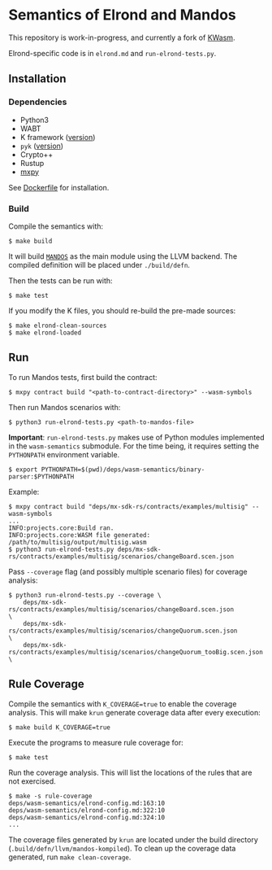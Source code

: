Semantics of Elrond and Mandos
==============================

This repository is work-in-progress, and currently a fork of [KWasm](https://github.com/kframework/wasm-semantics).

Elrond-specific code is in `elrond.md` and `run-elrond-tests.py`.

## Installation

### Dependencies

* Python3
* WABT
* K framework ([version](./deps/wasm-semantics/deps/k_release))
* `pyk` ([version](./deps/wasm-semantics/deps/pyk_release))
* Crypto++
* Rustup
* [mxpy](https://docs.multiversx.com/sdk-and-tools/sdk-py/installing-mxpy/)

See [Dockerfile](./Dockerfile) for installation.

### Build

Compile the semantics with:

```shell
$ make build
```

It will build [`MANDOS`](./mandos.md) as the main module using the LLVM backend. The compiled definition will be placed under `./build/defn`.

Then the tests can be run with:

```shell
$ make test
```

If you modify the K files, you should re-build the pre-made sources:

```shell
$ make elrond-clean-sources
$ make elrond-loaded
```

## Run

To run Mandos tests, first build the contract:

```shell
$ mxpy contract build "<path-to-contract-directory>" --wasm-symbols
```

Then run Mandos scenarios with:

```shell
$ python3 run-elrond-tests.py <path-to-mandos-file>
```

__Important__: `run-elrond-tests.py` makes use of Python modules implemented in the `wasm-semantics` submodule. For the time being, it requires setting the `PYTHONPATH` environment variable.

```shell
$ export PYTHONPATH=$(pwd)/deps/wasm-semantics/binary-parser:$PYTHONPATH
```

Example:

```shell
$ mxpy contract build "deps/mx-sdk-rs/contracts/examples/multisig" --wasm-symbols
...
INFO:projects.core:Build ran.
INFO:projects.core:WASM file generated: /path/to/multisig/output/multisig.wasm
$ python3 run-elrond-tests.py deps/mx-sdk-rs/contracts/examples/multisig/scenarios/changeBoard.scen.json
```

Pass `--coverage` flag (and possibly multiple scenario files) for coverage analysis:

```shell
$ python3 run-elrond-tests.py --coverage \
    deps/mx-sdk-rs/contracts/examples/multisig/scenarios/changeBoard.scen.json          \
    deps/mx-sdk-rs/contracts/examples/multisig/scenarios/changeQuorum.scen.json         \
    deps/mx-sdk-rs/contracts/examples/multisig/scenarios/changeQuorum_tooBig.scen.json  \
```

## Rule Coverage

Compile the semantics with `K_COVERAGE=true` to enable the coverage analysis. This will make `krun` generate coverage data after every execution:

```
$ make build K_COVERAGE=true
```

Execute the programs to measure rule coverage for:

```
$ make test
```

Run the coverage analysis. This will list the locations of the rules that are not exercised.

```
$ make -s rule-coverage
deps/wasm-semantics/elrond-config.md:163:10
deps/wasm-semantics/elrond-config.md:322:10
deps/wasm-semantics/elrond-config.md:324:10
...
```

The coverage files generated by `krun` are located under the build directory (`.build/defn/llvm/mandos-kompiled`). To clean up the coverage data generated, run `make clean-coverage`.